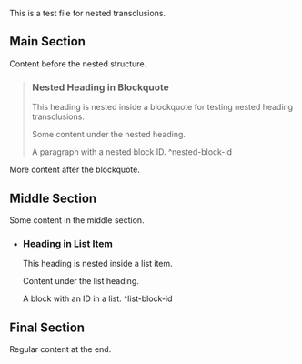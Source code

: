 This is a test file for nested transclusions.

## Main Section

Content before the nested structure.

> ### Nested Heading in Blockquote
> 
> This heading is nested inside a blockquote for testing nested heading transclusions.
> 
> Some content under the nested heading.
> 
> A paragraph with a nested block ID. ^nested-block-id

More content after the blockquote.

## Middle Section

Some content in the middle section.

- ### Heading in List Item
  
  This heading is nested inside a list item.
  
  Content under the list heading.
  
  A block with an ID in a list. ^list-block-id

## Final Section

Regular content at the end.
